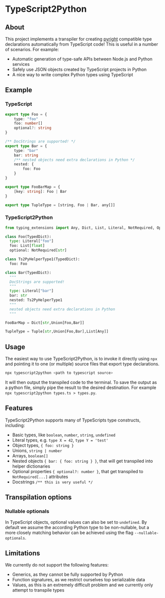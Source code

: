 # TypeScript2Python

## About

This project implements a transpiler for creating [pyright](https://github.com/microsoft/pyright) compatible type declarations automatically from TypeScript code! 
This is useful in a number of scenarios.
For example:

- Automatic generation of type-safe APIs between Node.js and Python services
- Safely use JSON objects created by TypeScript projects in Python
- A nice way to write complex Python types using TypeScript 

## Example

### TypeScript
```ts
export type Foo = {
    type: "foo"
    foo: number[]
    optional?: string
}

/** DocStrings are supported! */
export type Bar = {
    type: "bar"
    bar: string
    /** nested objects need extra declarations in Python */
    nested: { 
        foo: Foo
    }
}

export type FooBarMap = { 
    [key: string]: Foo | Bar
}

export type TupleType = [string, Foo | Bar, any[]]
```

### TypeScript2Python

```python
from typing_extensions import Any, Dict, List, Literal, NotRequired, Optional, Tuple, TypedDict, Union

class Foo(TypedDict):
  type: Literal["foo"]
  foo: List[float]
  optional: NotRequired[str]

class Ts2PyHelperType1(TypedDict):
  foo: Foo

class Bar(TypedDict):
  """
  DocStrings are supported!
  """
  type: Literal["bar"]
  bar: str
  nested: Ts2PyHelperType1
  """
  nested objects need extra declarations in Python
  """

FooBarMap = Dict[str,Union[Foo,Bar]]

TupleType = Tuple[str,Union[Foo,Bar],List[Any]]
```


## Usage

The easiest way to use TypeScript2Python, is to invoke it directly using `npx` and pointing it to one (or multiple) source files that export type declarations.

```bash
npx typescript2python <path to typescript source>
```

It will then output the transpiled code to the terminal.
To save the output as a python file, simply pipe the result to the desired destination.
For example `npx typescript2python types.ts > types.py`.

## Features

TypeScript2Python supports many of TypeScripts type constructs, including:

- Basic types, like `boolean`, `number`, `string`, `undefined`
- Literal types, e.g. `type X = 42`, `type Y = 'test'`
- Object types, `{ foo: string }`
- Unions, `string | number`
- Arrays, `boolean[]`
- Nested objects `{ bar: { foo: string } }`, that will get transpiled into helper dictionaries
- Optional properties `{ optional?: number }`, that get transpiled to `NotRequired[...]` attributes
- Docstrings `/** this is very useful */`

## Transpilation options

### Nullable optionals

In TypeScript objects, optional values can also be set to `undefined`. By default we assume the according Python
type to be non-nullable, but a more closely matching behavior can be achieved using the flag `--nullable-optionals`.  

## Limitations

We currently do not support the following features:

- Generics, as they cannot be fully supported by Python
- Function signatures, as we restrict ourselves top serializable data
- Values, as this is an extremely difficult problem and we currently only attempt to transpile types
